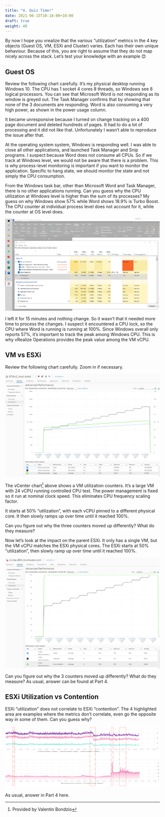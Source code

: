 ```yaml
---
title: "4. Quiz Time!"
date: 2021-06-15T10:18:00+10:00
draft: true
weight: 40
---
```


By now I hope you vrealize that the various “utilization” metrics in the 4 key objects (Guest OS, VM, ESXi and Cluster) varies. Each has their own unique behaviour. Because of this, you are right to assume that they do not map nicely across the stack. Let’s test your knowledge with an example 😊

## Guest OS

Review the following chart carefully. It’s my physical desktop running Windows 10. The CPU has 1 socket 4 cores 8 threads, so Windows see 8 logical processors. You can see that Microsoft Word is not responding as its window is greyed out. The Task Manager confirms that by showing that none of the 3 documents are responding. Word is also consuming a very high power, as shown in the power usage column. 

It became unresponsive because I turned on change tracking on a 400 page document and deleted hundreds of pages. It had to do a lot of processing and it did not like that. Unfortunately I wasn’t able to reproduce the issue after that.

At the operating system system, Windows is responding well. I was able to close all other applications, and launched Task Manager and Snip programs. I suspect because Word does not consume all CPUs. So if we track at Windows level, we would not be aware that there is a problem. This is why process-level monitoring is important if you want to monitor the application. Specific to hang state, we should monitor the state and not simply the CPU consumption.

From the Windows task bar, other than Microsoft Word and Task Manager, there is no other applications running. Can you guess why the CPU utilization at Windows level is higher than the sum of its processes? My guess on why Windows show 57% while Word shows 18.9% is Turbo Boost. The CPU counter at individual process level does not account for it, while the counter at OS level does. 

![](2.2.4-fig-1.png)

I left it for 15 minutes and nothing change. So it wasn’t that it needed more time to process the changes. I suspect it encountered a CPU lock, so the CPU where Word is running is running at 100%. Since Windows overall only reports 57%, it’s important to track the peak among Windows CPU. This is why vRealize Operations provides the peak value among the VM vCPU.

## VM vs ESXi

Review the following chart carefully. Zoom in if necessary.

![](2.2.4-fig-2.png)

The vCenter chart[^1] above shows a VM utilization counters. It’s a large VM with 24 vCPU running controlled CPU test. The power management is fixed so it run at nominal clock speed. This eliminates CPU frequency scaling factor.

It starts at 50% “utilization”, with each vCPU pinned to a different physical core. It then slowly ramps up over time until it reached 100%. 

Can you figure out why the three counters moved up differently? What do they measure?

Now let’s look at the impact on the parent ESXi. It only has a single VM, but the VM vCPU matches the ESXi physical cores. The ESXi starts at 50% “utilization”, then slowly ramp up over time until it reached 100%. 

![](2.2.4-fig-3.png)

Can you figure out why the 3 counters moved up differently? What do they measure? As usual, answer can be found at Part 4. 

## ESXi Utilization vs Contention

ESXi “utilization” does not correlate to ESXi “contention”. The 4 highlighted area are examples where the metrics don’t correlate, even go the opposite way in some of them. Can you guess why?

![](2.2.4-fig-4.png)

As usual, answer in Part 4 here.

[^1]: Provided by Valentin Bondzio
